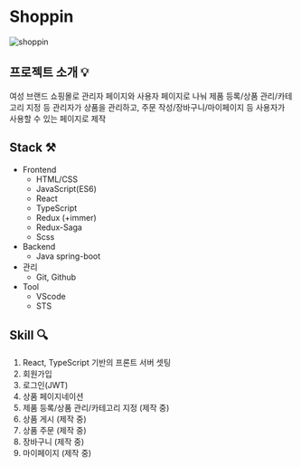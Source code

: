
# Shoppin
![shoppin](https://user-images.githubusercontent.com/76677897/167075983-6ea73b22-f6e3-436f-bc5b-8a2b37297eed.jpg)


## 프로젝트 소개 💡

여성 브랜드 쇼핑몰로 관리자 페이지와 사용자 페이지로 나눠 제품 등록/상품 관리/카테고리 지정 등 관리자가 상품을 관리하고, 주문 작성/장바구니/마이페이지 등 사용자가 사용할 수 있는 페이지로 제작
</br>


## Stack ⚒

* Frontend
    * HTML/CSS
    * JavaScript(ES6)
    * React
    * TypeScript
    * Redux (+immer)
    * Redux-Saga
    * Scss
* Backend
    * Java spring-boot
* 관리
    * Git, Github
* Tool
    * VScode
    * STS

## Skill 🔍

1. React, TypeScript 기반의 프론트 서버 셋팅
2. 회원가입
3. 로그인(JWT)
4. 상품 페이지네이션
5. 제품 등록/상품 관리/카테고리 지정 (제작 중)
6. 상품 게시 (제작 중)
7. 상품 주문 (제작 중)
8. 장바구니 (제작 중)
9. 마이페이지 (제작 중)

